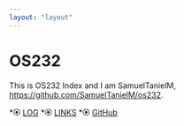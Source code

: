 ```yaml
---
layout: "layout"
---
```

# OS232

This is OS232 Index and I am SamuelTanielM, https://github.com/SamuelTanielM/os232.

*🏵️ [LOG](TXT/mylog.txt)
*🏵️ [LINKS](LINKS/)
*🏵️ [GitHub](https://github.com/SamuelTanielM/os232)
